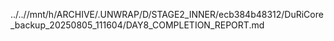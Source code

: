 ../..//mnt/h/ARCHIVE/.UNWRAP/D/STAGE2_INNER/ecb384b48312/DuRiCore_backup_20250805_111604/DAY8_COMPLETION_REPORT.md